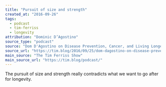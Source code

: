 ```yaml
---
title: "Pursuit of size and strength"
created_at: "2016-09-26"
tags:
  - podcast
  - tim-ferriss
  - longevity
attribution: "Dominic D’Agostino"
source_type: "podcast"
source: "Dom D'Agostino on Disease Prevention, Cancer, and Living Longer"
source_url: "https://tim.blog/2016/09/25/dom-dagostino-on-disease-prevention-cancer-and-living-longer/"
main_source: "The Tim Ferriss Show"
main_source_url: "https://tim.blog/podcast/"
---
```


The pursuit of size and strength really contradicts what we want to go after for longevity.
